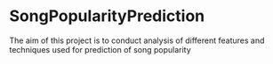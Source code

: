 # SongPopularityPrediction
The aim of this project is to conduct analysis of different features and techniques used for prediction of song popularity
